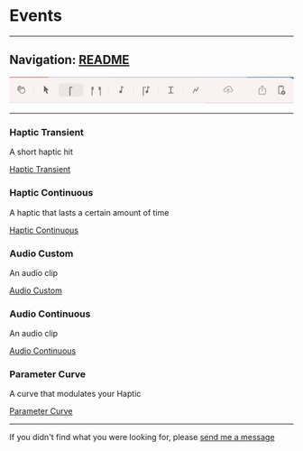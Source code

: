 # Events


---
Navigation: [README](README.md)
---






![Image](media/images/toolbar.png)


---


### Haptic Transient

A short haptic hit



[Haptic Transient](HapticTransient.md)


### Haptic Continuous

A haptic that lasts a certain amount of time



[Haptic Continuous](HapticContinuous.md)


### Audio Custom

An audio clip



[Audio Custom](AudioCustom.md)


### Audio Continuous

An audio clip



[Audio Continuous](AudioContinuous.md)


### Parameter Curve

A curve that modulates your Haptic



[Parameter Curve](ParameterCurve.md)





---

If you didn't find what you were looking for, please [send me a message](mailto:contact+help@haptrix.com)